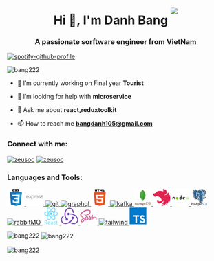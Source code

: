<h1 align="center">Hi 👋, I'm Danh Bang
<img src="https://camo.githubusercontent.com/b62e4f152095d9c1d3bc3b025c83fe6e4c51dd9d50ed68eee2d2664201bc1d1c/68747470733a2f2f692e70696e696d672e636f6d2f6f726967696e616c732f66352f37352f32632f66353735326337633966303338333232303966306262386235373231343238312e676966" style="max-width: 100%; height: 40px !important; display: inline-block;" height="35" data-canonical-src="https://i.pinimg.com/originals/f5/75/2c/f5752c7c9f03832209f0bb8b57214281.gif" data-target="animated-image.originalImage">
</h1>
<h3 align="center">A passionate sorftware engineer from VietNam</h3>
<p dir="auto"><a href="https://github.com/kittinan/spotify-github-profile"><img src="https://camo.githubusercontent.com/a9befa6f4882ce6268a0cf32a8e3ff473337dbf591b230961a97ebb3f0f8fb0d/68747470733a2f2f73706f746966792d6769746875622d70726f66696c652e76657263656c2e6170702f6170692f766965773f7569643d33317473737a657979376362666b61376c686361787067773361347526636f7665725f696d6167653d74727565267468656d653d6e6f7661746f72656d266261725f636f6c6f723d373461376665266261725f636f6c6f725f636f7665723d66616c7365" alt="spotify-github-profile" data-canonical-src="https://spotify-github-profile.vercel.app/api/view?uid=31tsszeyy7cbfka7lhcaxpgw3a4u&amp;cover_image=true&amp;theme=novatorem&amp;bar_color=74a7fe&amp;bar_color_cover=false" style="max-width: 100%;"></a></p>

<p align="left"> <img src="https://komarev.com/ghpvc/?username=bang222&label=Profile%20views&color=0e75b6&style=flat" alt="bang222" /> </p>

- 🔭 I’m currently working on Final year **Tourist**

- 🤝 I’m looking for help with **microservice**

- 💬 Ask me about **react,reduxtoolkit**

- 📫 How to reach me **bangdanh105@gmail.com**

<h3 align="left">Connect with me:</h3>
<p align="left">
<a href="https://fb.com/zeusoc" target="blank"><img align="center" src="https://raw.githubusercontent.com/rahuldkjain/github-profile-readme-generator/master/src/images/icons/Social/facebook.svg" alt="zeusoc" height="30" width="40" /></a>
<a href="https://instagram.com/zeusoc" target="blank"><img align="center" src="https://raw.githubusercontent.com/rahuldkjain/github-profile-readme-generator/master/src/images/icons/Social/instagram.svg" alt="zeusoc" height="30" width="40" /></a>
</p>

<h3 align="left">Languages and Tools:</h3>
<p align="left"> <a href="https://www.w3schools.com/css/" target="_blank" rel="noreferrer"> <img src="https://raw.githubusercontent.com/devicons/devicon/master/icons/css3/css3-original-wordmark.svg" alt="css3" width="40" height="40"/> </a> <a href="https://expressjs.com" target="_blank" rel="noreferrer"> <img src="https://raw.githubusercontent.com/devicons/devicon/master/icons/express/express-original-wordmark.svg" alt="express" width="40" height="40"/> </a> <a href="https://git-scm.com/" target="_blank" rel="noreferrer"> <img src="https://www.vectorlogo.zone/logos/git-scm/git-scm-icon.svg" alt="git" width="40" height="40"/> </a> <a href="https://graphql.org" target="_blank" rel="noreferrer"> <img src="https://www.vectorlogo.zone/logos/graphql/graphql-icon.svg" alt="graphql" width="40" height="40"/> </a> <a href="https://www.w3.org/html/" target="_blank" rel="noreferrer"> <img src="https://raw.githubusercontent.com/devicons/devicon/master/icons/html5/html5-original-wordmark.svg" alt="html5" width="40" height="40"/> </a> <a href="https://kafka.apache.org/" target="_blank" rel="noreferrer"> <img src="https://www.vectorlogo.zone/logos/apache_kafka/apache_kafka-icon.svg" alt="kafka" width="40" height="40"/> </a> <a href="https://www.mongodb.com/" target="_blank" rel="noreferrer"> <img src="https://raw.githubusercontent.com/devicons/devicon/master/icons/mongodb/mongodb-original-wordmark.svg" alt="mongodb" width="40" height="40"/> </a> <a href="https://nestjs.com/" target="_blank" rel="noreferrer"> <img src="https://raw.githubusercontent.com/devicons/devicon/master/icons/nestjs/nestjs-plain.svg" alt="nestjs" width="40" height="40"/> </a> <a href="https://nodejs.org" target="_blank" rel="noreferrer"> <img src="https://raw.githubusercontent.com/devicons/devicon/master/icons/nodejs/nodejs-original-wordmark.svg" alt="nodejs" width="40" height="40"/> </a> <a href="https://www.postgresql.org" target="_blank" rel="noreferrer"> <img src="https://raw.githubusercontent.com/devicons/devicon/master/icons/postgresql/postgresql-original-wordmark.svg" alt="postgresql" width="40" height="40"/> </a> <a href="https://www.rabbitmq.com" target="_blank" rel="noreferrer"> <img src="https://www.vectorlogo.zone/logos/rabbitmq/rabbitmq-icon.svg" alt="rabbitMQ" width="40" height="40"/> </a> <a href="https://reactjs.org/" target="_blank" rel="noreferrer"> <img src="https://raw.githubusercontent.com/devicons/devicon/master/icons/react/react-original-wordmark.svg" alt="react" width="40" height="40"/> </a> <a href="https://redux.js.org" target="_blank" rel="noreferrer"> <img src="https://raw.githubusercontent.com/devicons/devicon/master/icons/redux/redux-original.svg" alt="redux" width="40" height="40"/> </a> <a href="https://sass-lang.com" target="_blank" rel="noreferrer"> <img src="https://raw.githubusercontent.com/devicons/devicon/master/icons/sass/sass-original.svg" alt="sass" width="40" height="40"/> </a> <a href="https://tailwindcss.com/" target="_blank" rel="noreferrer"> <img src="https://www.vectorlogo.zone/logos/tailwindcss/tailwindcss-icon.svg" alt="tailwind" width="40" height="40"/> </a> <a href="https://www.typescriptlang.org/" target="_blank" rel="noreferrer"> <img src="https://raw.githubusercontent.com/devicons/devicon/master/icons/typescript/typescript-original.svg" alt="typescript" width="40" height="40"/> </a> </p>

<p><img align="left" src="https://github-readme-stats.vercel.app/api/top-langs?username=bang222&show_icons=true&locale=en&layout=compact" alt="bang222" /></p>

<p>&nbsp;<img align="center" src="https://github-readme-stats.vercel.app/api?username=bang222&show_icons=true&locale=en" alt="bang222" /></p>

<p><img align="center" src="https://github-readme-streak-stats.herokuapp.com/?user=bang222&" alt="bang222" /></p>
